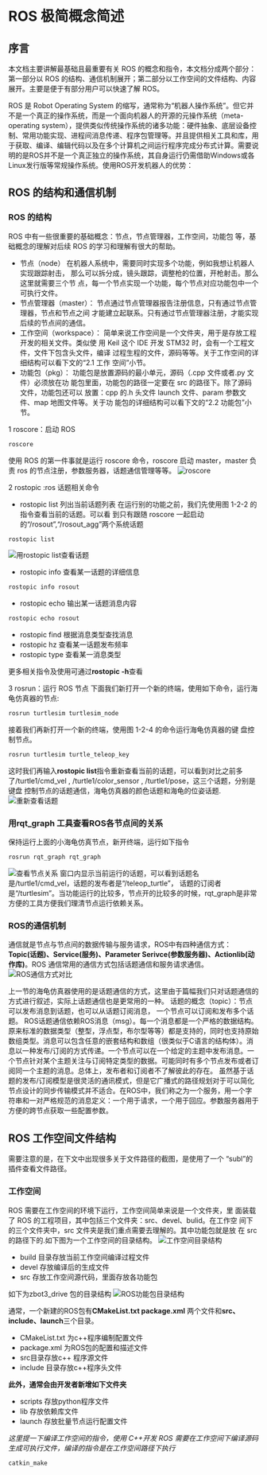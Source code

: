# ROS 极简概念简述

## 序言

本文档主要讲解最基础且最重要有关 ROS 的概念和指令，本文档分成两个部分：第一部分以 ROS 的结构、通信机制展开；第二部分以工作空间的文件结构、内容展开。主要是便于有部分用户可以快速了解 ROS。

ROS 是 Robot Operating System 的缩写，通常称为“机器人操作系统”。但它并不是一个真正的操作系统，而是一个面向机器人的开源的元操作系统（meta-operating system），提供类似传统操作系统的诸多功能：硬件抽象、底层设备控制、常用功能实现、进程间消息传递、程序包管理等。并且提供相关工具和库，用于获取、编译、编辑代码以及在多个计算机之间运行程序完成分布式计算。需要说明的是ROS并不是一个真正独立的操作系统，其自身运行仍需借助Windows或各Linux发行版等常规操作系统。使用ROS开发机器人的优势：

## ROS 的结构和通信机制

### ROS 的结构

ROS 中有一些很重要的基础概念：节点，节点管理器，工作空间，功能包
等，基础概念的理解对后续 ROS 的学习和理解有很大的帮助。

- 节点（node）
在机器人系统中，需要同时实现多个功能，例如我想让机器人实现跟踪射击，
那么可以拆分成，镜头跟踪，调整枪的位置，开枪射击。那么这里就需要三个节
点，每一个节点实现一个功能，每个节点对应功能包中一个可执行文件。
- 节点管理器（master）：
节点通过节点管理器报告注册信息，只有通过节点管理器，节点和节点之间
才能建立起联系。只有通过节点管理器注册，才能实现后续的节点间的通信。
- 工作空间（workspace）：
简单来说工作空间是一个文件夹，用于是存放工程开发的相关文件。类似使
用 Keil 这个 IDE 开发 STM32 时，会有一个工程文件，文件下包含头文件，编译
过程生程的文件，源码等等。关于工作空间的详细结构可以看下文的“2.1 工作
空间”小节。
- 功能包（pkg）：
功能包是放置源码的最小单元，源码（.cpp 文件或者.py 文件）必须放在功
能包里面，功能包的路径一定要在 src 的路径下。除了源码文件，功能包还可以
放置：cpp 的.h 头文件 launch 文件、param 参数文件、map 地图文件等。关于功
能包的详细结构可以看下文的“2.2 功能包”小节。

1 roscore：启动 ROS

```Bash
roscore
```

使用 ROS 的第一件事就是运行 roscore 命令，roscore 启动 master，master
负责 ros 的节点注册，参数服务器，话题通信管理等等。
![roscore](./pics/04.png)

2 rostopic :ros 话题相关命令

- rostopic list 列出当前话题列表
在运行别的功能之前，我们先使用图 1-2-2 的指令查看当前的话题。可以看
到只有跟随 roscore 一起启动的“/rosout”,“/rosout_agg”两个系统话题

```Bash
rostopic list
```

![用rostopic list查看话题](./pics/05.png)

- rostopic info 查看某一话题的详细信息

```Bash
rostopic info rosout 
```

- rostopic echo 输出某一话题消息内容

```Bash
rostopic echo rosout
```

- rostopic find 根据消息类型查找消息
- rostopic hz 查看某一话题发布频率
- rostopic type 查看某一消息类型

更多相关指令及使用可通过**rostopic -h**查看

3 rosrun：运行 ROS 节点
下面我们新打开一个新的终端，使用如下命令，运行海龟仿真器的节点:

```Bash
rosrun turtlesim turtlesim_node
```

接着我们再新打开一个新的终端，使用图 1-2-4 的命令运行海龟仿真器的键
盘控制节点。

```Bash
rosrun turtlesim turtle_teleop_key
```

这时我们再输入**rostopic list**指令重新查看当前的话题，可以看到对比之前多
了/turtle1/cmd_vel , /turtle1/color_sensor , /turtle1/pose，这三个话题，分别是键盘
控制节点的话题通信，海龟仿真器的颜色话题和海龟的位姿话题.
![重新查看话题](./pics/06.png)

### 用rqt_graph 工具查看ROS各节点间的关系

保持运行上面的小海龟仿真节点，新开终端，运行如下指令

```Bash
rosrun rqt_graph rqt_graph
```

![查看节点关系](./pics/07.png)
窗口内显示当前运行的话题，可以看到话题名是/turtle1/cmd_vel，话题的发布者是“/teleop_turtle”，
话题的订阅者是“/turtlesim”。当功能运行的比较多，节点开的比较多的时候，rqt_graph是非常方便的工具方便我们理清节点运行依赖关系。

### ROS的通信机制

通信就是节点与节点间的数据传输与服务请求，ROS中有四种通信方式：**Topic(话题)、Service(服务)、Parameter Serivce(参数服务器)、Actionlib(动作库)**。ROS 通信常用的通信方式包括话题通信和服务请求通信。
![ROS通信方式对比](./pics/08.png)

上一节的海龟仿真器使用的是话题通信的方式，这里由于篇幅我们只对话题通信的方式进行叙述，实际上话题通信也是更常用的一种。
话题的概念（topic）：节点可以发布消息到话题，也可以从话题订阅消息，
一个节点可以订阅和发布多个话题。
ROS话题通信依赖ROS消息（msg）。每一个消息都是一个严格的数据结构。原来标准的数据类型（整型，浮点型，布尔型等等）都是支持的，同时也支持原始数组类型。消息可以包含任意的嵌套结构和数组（很类似于C语言的结构体）。消息以一种发布/订阅的方式传递。一个节点可以在一个给定的主题中发布消息。一个节点针对某个主题关注与订阅特定类型的数据。可能同时有多个节点发布或者订阅同一个主题的消息。总体上，发布者和订阅者不了解彼此的存在。 虽然基于话题的发布/订阅模型是很灵活的通讯模式，但是它广播式的路径规划对于可以简化节点设计的同步传输模式并不适合。在ROS中，我们称之为一个服务，用一个字符串和一对严格规范的消息定义：一个用于请求，一个用于回应。参数服务器用于方便的跨节点获取一些配置参数。

## ROS 工作空间文件结构

需要注意的是，在下文中出现很多关于文件路径的截图，是使用了一个
“subl”的插件查看文件路径。

### 工作空间
  
ROS 需要在工作空间的环境下运行，工作空间简单来说是一个文件夹，里
面装载了 ROS 的工程项目，其中包括三个文件夹：src、devel、bulid。在工作空
间下的三个文件夹中，src 文件夹是我们重点需要去理解的。其中功能包就是放
在 src 的路径下的.如下图为一个工作空间的目录结构。
![工作空间目录结构](./pics/09.png)

- build 目录存放当前工作空间编译过程文件
- devel 存放编译后的生成文件
- src 存放工作空间源代码，里面存放各功能包
  
如下为zbot3_drive 包的目录结构
![ROS功能包目录结构](./pics/10.png)

通常，一个新建的ROS包有**CMakeList.txt package.xml** 两个文件和**src、include、launch**三个目录。

- CMakeList.txt 为c++程序编制配置文件
- package.xml 为ROS包的配置和描述文件
- src目录存放c++ 程序源文件
- include 目录存放c++程序头文件
  
**此外，通常会由开发者新增如下文件夹**
- scripts 存放python程序文件
- lib 存放依赖库文件
- launch 存放批量节点运行配置文件

*这里提一下编译工作空间的指令，使用 C++开发 ROS 需要在工作空间下编译源码生成可执行文件，编译的指令是在工作空间路径下执行*

```Bash
catkin_make
```
